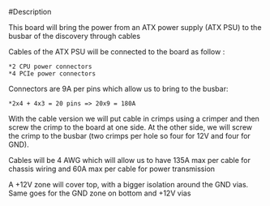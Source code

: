 #Description

This board will bring the power from an ATX power supply (ATX PSU) to the busbar of the discovery through cables

Cables of the ATX PSU will be connected to the board as follow :

	*2 CPU power connectors
	*4 PCIe power connectors
  
Connectors are 9A per pins which allow us to bring to the busbar:

	*2x4 + 4x3 = 20 pins => 20x9 = 180A 
  
With the cable version we will put cable in crimps using a crimper and then screw the crimp to the board at one side. 
At the other side, we will screw the crimp to the busbar (two crimps per hole so four for 12V and four for GND).

Cables will be 4 AWG which will allow us to have 135A max per cable for chassis wiring and 60A max per cable for power transmission

A +12V zone will cover top, with a bigger isolation around the GND vias. Same goes for the GND zone on bottom and +12V vias
